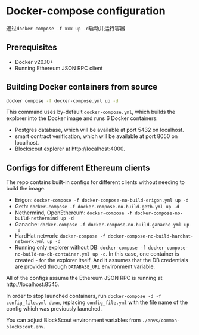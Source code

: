 # Docker-compose configuration

通过```docker compose -f xxx up -d```启动并运行容器

## Prerequisites

- Docker v20.10+
- Running Ethereum JSON RPC client

## Building Docker containers from source

```bash
docker compose -f docker-compose.yml up -d
```

This command uses by-default `docker-compose.yml`, which builds the explorer into the Docker image and runs 6 Docker containers:

- Postgres database, which will be available at port 5432 on localhost.
- smart contract verification, which will be available at port 8050 on localhost.
- Blockscout explorer at http://localhost:4000.

## Configs for different Ethereum clients

The repo contains built-in configs for different clients without needing to build the image.

- Erigon: `docker-compose -f docker-compose-no-build-erigon.yml up -d`
- Geth: `docker-compose -f docker-compose-no-build-geth.yml up -d`
- Nethermind, OpenEthereum: `docker-compose -f docker-compose-no-build-nethermind up -d`
- Ganache: `docker-compose -f docker-compose-no-build-ganache.yml up -d`
- HardHat network: `docker-compose -f docker-compose-no-build-hardhat-network.yml up -d`
- Running only explorer without DB: `docker-compose -f docker-compose-no-build-no-db-container.yml up -d`. In this case, one container is created - for the explorer itself. And it assumes that the DB credentials are provided through `DATABASE_URL` environment variable.

All of the configs assume the Ethereum JSON RPC is running at http://localhost:8545.

In order to stop launched containers, run `docker-compose -d -f config_file.yml down`, replacing `config_file.yml` with the file name of the config which was previously launched.

You can adjust BlockScout environment variables from `./envs/common-blockscout.env`. 
